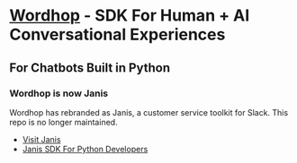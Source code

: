 # [Wordhop](https://www.wordhop.io) - SDK For Human + AI Conversational Experiences
## For Chatbots Built in Python

### Wordhop is now Janis
Wordhop has rebranded as Janis, a customer service toolkit for Slack.  This repo is no longer maintained.   
* [Visit Janis](https://www.janis.ai)
* [Janis SDK For Python Developers](https://github.com/Janis-ai/janis-python)
